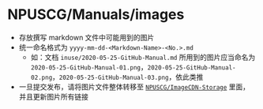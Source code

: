 # NPUSCG/Manuals/images

* 存放撰写 markdown 文件中可能用到的图片
* 统一命名格式为 `yyyy-mm-dd-<Markdown-Name>-<No.>.md`
  * 如：文档 `inuse/2020-05-25-GitHub-Manual.md` 所用到的图片应当命名为 `2020-05-25-GitHub-Manual-01.png`，`2020-05-25-GitHub-Manual-02.png`，`2020-05-25-GitHub-Manual-03.png`，依此类推
* 一旦提交发布，请将图片文件整体转移至 [`NPUSCG/ImageCDN-Storage`](https://github.com/NPUSCG/ImageCDN-Storage) 里面，并且更新图片所有链接
